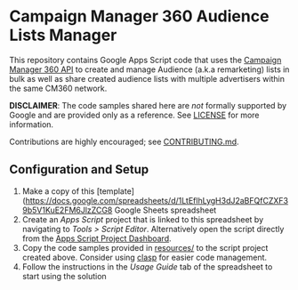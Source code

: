 # Campaign Manager 360 Audience Lists Manager

This repository contains Google Apps Script code that uses the
[Campaign Manager 360 API](https://developers.google.com/doubleclick-advertisers/getting_started)
to create and manage Audience (a.k.a remarketing) lists in bulk as well as share
created audience lists with multiple advertisers within the same CM360 network.

**DISCLAIMER**: The code samples shared here are _not_ formally supported
by Google and are provided only as a reference. See [LICENSE](LICENSE.md)
for more information.

Contributions are highly encouraged; see [CONTRIBUTING.md](CONTRIBUTING.md).

## Configuration and Setup

1.  Make a copy of this
    [template](https://docs.google.com/spreadsheets/d/1LtEflhLygH3dJ2aBFQfCZXF39b5V1KuE2FM6JlzZCG8
    Google Sheets spreadsheet
1.  Create an *Apps Script* project that is linked to this spreadsheet by
    navigating to *Tools > Script Editor*. Alternatively open the script
    directly from the
    [Apps Script Project Dashboard](https://script.google.com/home/all).
1.  Copy the code samples provided in [resources/](resources) to the script
    project created above. Consider using
    [clasp](https://github.com/google/clasp) for easier code management.
1.  Follow the instructions in the *Usage Guide* tab of the spreadsheet to start
    using the solution

